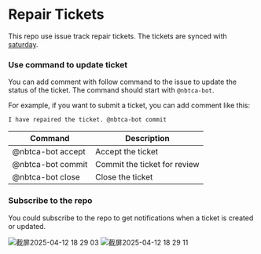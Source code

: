 # Repair Tickets

This repo use issue track repair tickets. The tickets are synced with [saturday](https://github.com/nbtca/saturday).

### Use command to update ticket

You can add comment with follow command to the issue to update the status of the ticket. The command should start with `@nbtca-bot`.

For example, if you want to submit a ticket, you can add comment like this:

```
I have repaired the ticket. @nbtca-bot commit
```

| Command           | Description                  |
| ----------------- | ---------------------------- |
| @nbtca-bot accept | Accept the ticket            |
| @nbtca-bot commit | Commit the ticket for review |
| @nbtca-bot close  | Close the ticket             |

### Subscribe to the repo

You could subscribe to the repo to get notifications when a ticket is created or updated.

![截屏2025-04-12 18 29 03](https://github.com/user-attachments/assets/4046c424-c37c-4b93-82bc-466f43a96f28)
![截屏2025-04-12 18 29 11](https://github.com/user-attachments/assets/207295d2-11f2-4f4d-b0db-b048e8feccbd)

